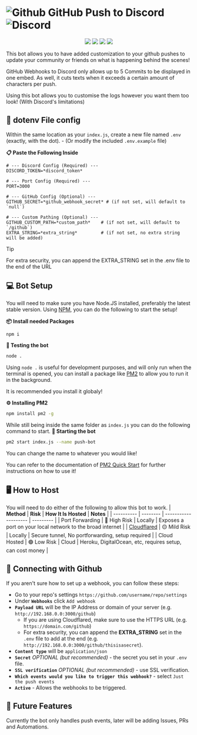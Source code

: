 # ![Github](https://img.icons8.com/?size=35&id=AZOZNnY73haj&format=png&color=000000) GitHub Push to Discord ![Discord](https://img.icons8.com/?size=35&id=6x2kochRVv1E&format=png&color=000000)

<p align="center">
  <img src="https://img.shields.io/badge/Discord.JS-v14.21.0-5865F2?style=for-the-badge" />
  <img src="https://img.shields.io/badge/ExpressJS-v5.1.0-000000?style=for-the-badge" />
  <img src="https://img.shields.io/github/license/oatmiwk/github-webhook-discord?style=for-the-badge" />
  <img src="https://img.shields.io/github/actions/workflow/status/oatmiwk/github-webhook-discord/build.yml?style=for-the-badge" />
</p>
This bot allows you to have added customization to your github pushes to update your community or friends on what is happening behind the scenes!

GitHub Webhooks to Discord only allows up to 5 Commits to be displayed in one embed. As well, it cuts texts when it exceeds a certain amount of characters per push.

Using this bot allows you to customise the logs however you want them too look! (With Discord's limitations)

## 🔐 dotenv File config

Within the same location as your `index.js`, create a new file named `.env` (exactly, with the dot). - (Or modify the included `.env.example` file)

**📋 Paste the Following Inside**

```dotenv
# --- Discord Config (Required) ---
DISCORD_TOKEN=*discord_token*

# --- Port Config (Required) ---
PORT=3000

# --- GitHub Config (Optional) ---
GITHUB_SECRET=*github_webhook_secret* # (if not set, will default to `null`)

# --- Custom Pathing (Optional) ---
GITHUB_CUSTOM_PATH=*custom_path*    # (if not set, will default to `/github`)
EXTRA_STRING=*extra_string*         # (if not set, no extra string will be added)
```

> [!TIP]
> For extra security, you can append the EXTRA_STRING set in the .env file to the end of the URL

## 💻 Bot Setup

You will need to make sure you have Node.JS installed, preferably the latest stable version.
Using [NPM](https://www.npmjs.com/), you can do the following to start the setup!

**📦 Install needed Packages**

```sh
npm i
```

**🧪 Testing the bot**

```sh
node .
```

Using `node .` is useful for development purposes, and will only run when the terminal is opened, you can install a package like [PM2](https://pm2.io/) to allow you to run it in the background.

It is recommended you install it globaly!

**⚙️ Installing PM2**

```sh
npm install pm2 -g
```

While still being inside the same folder as `index.js` you can do the following command to start.
**🔑 Starting the bot**

```sh
pm2 start index.js --name push-bot
```

You can change the name to whatever you would like!

You can refer to the documentation of [PM2 Quick Start](https://pm2.keymetrics.io/docs/usage/quick-start/) for further instructions on how to use it!

## 🖥️ How to Host

You will need to do either of the following to allow this bot to work.
| **Method** | **Risk** | **How It Is Hosted** | **Notes** |
| ---------- | -------- | -------------------- | --------- |
| Port Forwarding | 🔴 High Risk | Locally | Exposes a port on your local network to the broad internet |
| [Cloudflared](https://developers.cloudflare.com/cloudflare-one/connections/connect-networks/downloads/) | 🟡 Mild Risk | Locally | Secure tunnel, No portforwarding, setup required |
| Cloud Hosted | 🟢 Low Risk | Cloud | Heroku, DigitalOcean, etc, requires setup, can cost money |

## 🦑 Connecting with Github

If you aren't sure how to set up a webhook, you can follow these steps:

- Go to your repo's settings `https://github.com/username/repo/settings`
- Under **`Webhooks`** click `Add webhook`
- **`Payload URL`** will be the IP Address or domain of your server (e.g. `http://192.168.0.0:3000/github`)
  - If you are using Cloudflared, make sure to use the HTTPS URL (e.g. `https://domain.com/github`)
  - For extra security, you can append the **EXTRA_STRING** set in the `.env` file to add at the end (e.g. `http://192.168.0.0:3000/github/thisisasecret`).
- **`Content type`** will be `application/json`
- **`Secret`** _OPTIONAL (but recommended)_ - the secret you set in your `.env` file.
- **`SSL verification`** _OPTIONAL (but recommended)_ - use SSL verification.
- **`Which events would you like to trigger this webhook?`** - select `Just the push events`
- **`Active`** - Allows the webhooks to be triggered.

## 📑 Future Features

Currently the bot only handles push events, later will be adding Issues, PRs and Automations.
